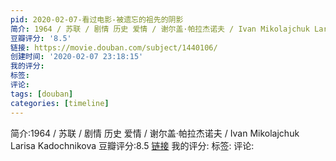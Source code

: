 ```yaml
---
pid: 2020-02-07-看过电影-被遗忘的祖先的阴影
简介: 1964 / 苏联 / 剧情 历史 爱情 / 谢尔盖·帕拉杰诺夫 / Ivan Mikolajchuk Larisa Kadochnikova
豆瓣评分: '8.5'
链接: https://movie.douban.com/subject/1440106/
创建时间: '2020-02-07 23:18:15'
我的评分:
标签:
评论:
tags: [douban]
categories: [timeline]
---
```

简介:1964 / 苏联 / 剧情 历史 爱情 / 谢尔盖·帕拉杰诺夫 / Ivan Mikolajchuk Larisa Kadochnikova
豆瓣评分:8.5
[链接](https://movie.douban.com/subject/1440106/)
我的评分:
标签:
评论:

